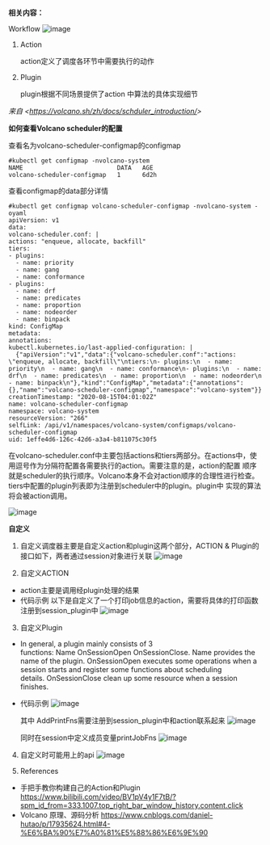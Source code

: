 **相关内容：**

Workflow
![image](https://github.com/user-attachments/assets/21cb8231-8674-410a-a607-f2da79c1bb78)
1. Action

   action定义了调度各环节中需要执行的动作

1. Plugin

   plugin根据不同场景提供了action 中算法的具体实现细节

*来自 <<https://volcano.sh/zh/docs/schduler_introduction/>>* 

**如何查看Volcano scheduler的配置**

查看名为volcano-scheduler-configmap的configmap
```
#kubectl get configmap -nvolcano-system
NAME                          DATA   AGE
volcano-scheduler-configmap   1      6d2h
```
查看configmap的data部分详情
```
#kubectl get configmap volcano-scheduler-configmap -nvolcano-system -oyaml
apiVersion: v1
data:
volcano-scheduler.conf: |
actions: "enqueue, allocate, backfill"
tiers:
- plugins:
  - name: priority
  - name: gang
  - name: conformance
- plugins:
  - name: drf
  - name: predicates
  - name: proportion
  - name: nodeorder
  - name: binpack
kind: ConfigMap
metadata:
annotations:
kubectl.kubernetes.io/last-applied-configuration: |
  {"apiVersion":"v1","data":{"volcano-scheduler.conf":"actions: \"enqueue, allocate, backfill\"\ntiers:\n- plugins:\n  - name: priority\n  - name: gang\n  - name: conformance\n- plugins:\n  - name: drf\n  - name: predicates\n  - name: proportion\n  - name: nodeorder\n  - name: binpack\n"},"kind":"ConfigMap","metadata":{"annotations":{},"name":"volcano-scheduler-configmap","namespace":"volcano-system"}}
creationTimestamp: "2020-08-15T04:01:02Z"
name: volcano-scheduler-configmap
namespace: volcano-system
resourceVersion: "266"
selfLink: /api/v1/namespaces/volcano-system/configmaps/volcano-scheduler-configmap
uid: 1effe4d6-126c-42d6-a3a4-b811075c30f5
```
在volcano-scheduler.conf中主要包括actions和tiers两部分。在actions中，使用逗号作为分隔符配置各需要执行的action。需要注意的是，action的配置 顺序就是scheduler的执行顺序。Volcano本身不会对action顺序的合理性进行检查。tiers中配置的plugin列表即为注册到scheduler中的plugin。plugin中 实现的算法将会被action调用。

![image](https://github.com/user-attachments/assets/8a008e41-70c1-46df-8e4a-2c58340a35b1)



**自定义**

1. 自定义调度器主要是自定义action和plugin这两个部分，ACTION & Plugin的接口如下，两者通过session对象进行关联
   ![image](https://github.com/user-attachments/assets/a1f6be1b-aa85-4bf4-a9b1-1853a2da1f98)

2. 自定义ACTION
- action主要是调用经plugin处理的结果
- 代码示例
  以下是自定义了一个打印job信息的action，需要将具体的打印函数注册到session_plugin中
  ![image](https://github.com/user-attachments/assets/d5fc9dda-9319-434c-940c-353757c45303)


3. 自定义Plugin
- In general, a plugin mainly consists of 3 functions: Name OnSessionOpen OnSessionClose. Name provides the name of the plugin. OnSessionOpen executes some operations when a session starts and register some functions about scheduling details. OnSessionClose clean up some resource when a session finishes.
- 代码示例
  ![image](https://github.com/user-attachments/assets/f76fa88c-accb-45e5-b5ce-14ad44682207)

  
  其中 AddPrintFns需要注册到session_plugin中和action联系起来
  ![image](https://github.com/user-attachments/assets/17450c63-b13f-472c-aaa4-437756a1c8cb)



  同时在session中定义成员变量printJobFns
  ![image](https://github.com/user-attachments/assets/b7cf9943-7907-4868-be9f-4fdae5c8cd0f)

4. 自定义时可能用上的api
  ![image](https://github.com/user-attachments/assets/a725bad2-bbeb-404f-b4e4-52214e0c78ee)


5. References
- 手把手教你构建自己的Action和Plugin https://www.bilibili.com/video/BV1pV4y1F7tB/?spm_id_from=333.1007.top_right_bar_window_history.content.click
- Volcano 原理、源码分析 https://www.cnblogs.com/daniel-hutao/p/17935624.html#4-%E6%BA%90%E7%A0%81%E5%88%86%E6%9E%90
